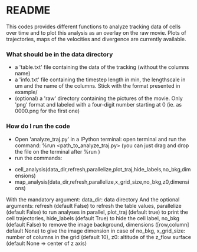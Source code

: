 # README #

This codes provides different functions to analyze tracking data of cells over time and to plot this analysis as an overlay on the raw movie. Plots of trajectories, maps of the velocities and divergence are currently available.

### What should be in the data directory ###

* a 'table.txt' file containing the data of the tracking (without the columns name)
* a 'info.txt' file containing the timestep length in min, the lengthscale in um and the name of the columns. Stick with the format presented in example/
* (optional) a 'raw' directory containing the pictures of the movie. Only 'png' format and labeled with a four-digit number starting at 0 (ie. as 0000.png for the first one)

### How do I run the code ###
* Open 'analyze_traj.py' in a IPython terminal: open terminal and run the command: %run <path_to_analyze_traj.py> (you can just drag and drop the file on the terminal after %run )
* run the commands: 
- cell_analysis(data_dir,refresh,parallelize,plot_traj,hide_labels,no_bkg,dimensions)
- map_analysis(data_dir,refresh,parallelize,x_grid_size,no_bkg,z0,dimensions)

With the mandatory argument: data_dir: data directory
And the optional arguments: refresh (default False) to refresh the table values, parallelize (default False) to run analyses in parallel, plot_traj (default true) to print the cell trajectories, hide_labels (default True) to hide the cell label, no_bkg (default False) to remove the image background, dimensions ([row,column] default None) to give the image dimension in case of no_bkg, x_grid_size: number of columns in the grid (default 10), z0: altitude of the z_flow surface (default None => center of z axis)